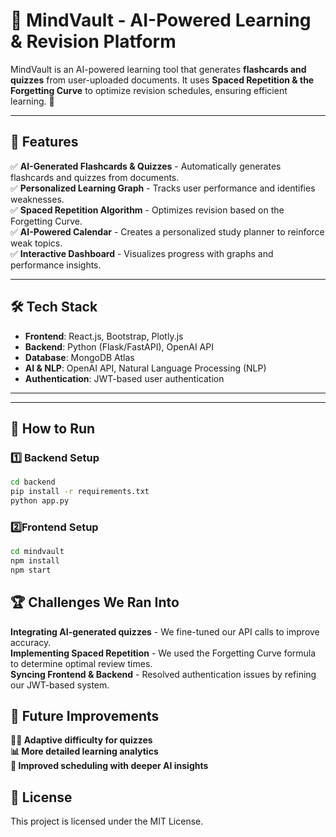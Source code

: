 # 🧠 MindVault - AI-Powered Learning & Revision Platform

MindVault is an AI-powered learning tool that generates **flashcards and quizzes** from user-uploaded documents. It uses **Spaced Repetition & the Forgetting Curve** to optimize revision schedules, ensuring efficient learning. 🚀

---

## 🌟 Features

✅ **AI-Generated Flashcards & Quizzes** - Automatically generates flashcards and quizzes from documents.  
✅ **Personalized Learning Graph** - Tracks user performance and identifies weaknesses.  
✅ **Spaced Repetition Algorithm** - Optimizes revision based on the Forgetting Curve.  
✅ **AI-Powered Calendar** - Creates a personalized study planner to reinforce weak topics.  
✅ **Interactive Dashboard** - Visualizes progress with graphs and performance insights.  

---

## 🛠️ Tech Stack

- **Frontend**: React.js, Bootstrap, Plotly.js  
- **Backend**: Python (Flask/FastAPI), OpenAI API  
- **Database**: MongoDB Atlas  
- **AI & NLP**: OpenAI API, Natural Language Processing (NLP)  
- **Authentication**: JWT-based user authentication  

---


---

## 🚀 How to Run

### 1️⃣ Backend Setup
```sh
cd backend
pip install -r requirements.txt
python app.py
```
### 2️⃣Frontend Setup
```sh
cd mindvault
npm install
npm start
```

## 🏆 Challenges We Ran Into
  **Integrating AI-generated quizzes** - We fine-tuned our API calls to improve accuracy. </br>
  **Implementing Spaced Repetition** - We used the Forgetting Curve formula to determine optimal review times. </br>
  **Syncing Frontend & Backend** - Resolved authentication issues by refining our JWT-based system.</br>
## 📅 Future Improvements
**🧑‍🎓 Adaptive difficulty for quizzes**</br>
**📊 More detailed learning analytics**</br>
**📅 Improved scheduling with deeper AI insights**</br>
## 📜 License
This project is licensed under the MIT License.
